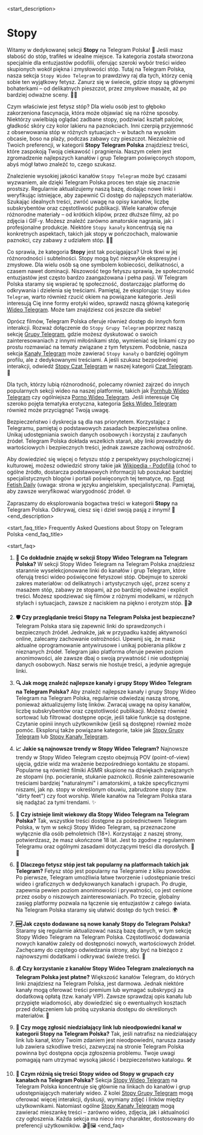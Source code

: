 <start_description>
# Stopy

Witamy w dedykowanej sekcji **Stopy** na Telegram Polska! 👣 Jeśli masz słabość do stóp, trafiłeś w idealne miejsce. Ta kategoria została stworzona specjalnie dla entuzjastów podofilii, oferując szeroki wybór treści wideo skupionych wokół piękna i zmysłowości stóp. Tutaj na Telegram Polska, nasza sekcja `Stopy Wideo Telegram` to prawdziwy raj dla tych, którzy cenią sobie ten wyjątkowy fetysz. Zanurz się w świecie, gdzie stopy są głównymi bohaterkami – od delikatnych pieszczot, przez zmysłowe masaże, aż po bardziej odważne sceny. 🦶✨

Czym właściwie jest fetysz stóp? Dla wielu osób jest to głęboko zakorzeniona fascynacja, która może objawiać się na różne sposoby. Niektórzy uwielbiają oglądać zadbane stopy, podziwiać kształt palców, gładkość skóry czy kolor lakieru na paznokciach. Inni czerpią przyjemność z obserwowania stóp w różnych sytuacjach – w butach na wysokim obcasie, boso na plaży, podczas zabawy czy pieszczot. Niezależnie od Twoich preferencji, w kategorii **Stopy Telegram Polska** znajdziesz treści, które zaspokoją Twoją ciekawość i pragnienia. Naszym celem jest zgromadzenie najlepszych kanałów i grup Telegram poświęconych stopom, abyś mógł łatwo znaleźć to, czego szukasz.

Znalezienie wysokiej jakości kanałów `Stopy Telegram` może być czasami wyzwaniem, ale dzięki Telegram Polska proces ten staje się znacznie prostszy. Regularnie aktualizujemy naszą bazę, dodając nowe linki i weryfikując istniejące, aby zapewnić Ci dostęp do najlepszych materiałów. Szukając idealnych treści, zwróć uwagę na opisy kanałów, liczbę subskrybentów oraz częstotliwość publikacji. Wiele kanałów oferuje różnorodne materiały – od krótkich klipów, przez dłuższe filmy, aż po zdjęcia i GIF-y. Możesz znaleźć zarówno amatorskie nagrania, jak i profesjonalne produkcje. Niektóre `Stopy kanały` koncentrują się na konkretnych aspektach, takich jak stopy w pończochach, malowanie paznokci, czy zabawy z udziałem stóp. 👠💦

Co sprawia, że kategoria **Stopy** jest tak pociągająca? Urok tkwi w jej różnorodności i subtelności. Stopy mogą być niezwykle ekspresyjne i zmysłowe. Dla wielu osób są one symbolem kobiecości, delikatności, a czasem nawet dominacji. Niszowość tego fetyszu sprawia, że społeczność entuzjastów jest często bardzo zaangażowana i pełna pasji. W Telegram Polska staramy się wspierać tę społeczność, dostarczając platformę do odkrywania i dzielenia się treściami. Pamiętaj, że eksplorując `Stopy Wideo Telegram`, warto również rzucić okiem na powiązane kategorie. Jeśli interesują Cię inne formy erotyki wideo, sprawdź naszą główną kategorię [Wideo Telegram](/wideo/). Może tam znajdziesz coś jeszcze dla siebie!

Oprócz filmów, Telegram Polska oferuje również dostęp do innych form interakcji. Rozważ dołączenie do `Stopy Grupy Telegram` poprzez naszą sekcję [Grupy Telegram](/grupy/), gdzie możesz dyskutować o swoich zainteresowaniach z innymi miłośnikami stóp, wymieniać się linkami czy po prostu rozmawiać na tematy związane z tym fetyszem. Podobnie, nasza sekcja [Kanały Telegram](/kanaly/) może zawierać `Stopy kanały` o bardziej ogólnym profilu, ale z dedykowanymi treściami. A jeśli szukasz bezpośredniej interakcji, odwiedź [Stopy Czat Telegram](/czat/stopy/) w naszej kategorii [Czat Telegram](/czat/). 💬

Dla tych, którzy lubią różnorodność, polecamy również zajrzeć do innych popularnych sekcji wideo na naszej platformie, takich jak [Pornhub Wideo Telegram](/wideo/pornhub/) czy ogólniejsza [Porno Wideo Telegram](/wideo/porno/). Jeśli interesuje Cię szeroko pojęta tematyka erotyczna, kategoria [Seks Wideo Telegram](/wideo/seks/) również może przyciągnąć Twoją uwagę.

Bezpieczeństwo i dyskrecja są dla nas priorytetem. Korzystając z Telegramu, pamiętaj o podstawowych zasadach bezpieczeństwa online. Unikaj udostępniania swoich danych osobowych i korzystaj z zaufanych źródeł. Telegram Polska dokłada wszelkich starań, aby linki prowadziły do wartościowych i bezpiecznych treści, jednak zawsze zachowaj ostrożność.

Aby dowiedzieć się więcej o fetyszu stóp z perspektywy psychologicznej i kulturowej, możesz odwiedzić strony takie jak [Wikipedia - Podofilia](https://pl.wikipedia.org/wiki/Podofilia) (choć to ogólne źródło, dostarcza podstawowych informacji) lub poszukać bardziej specjalistycznych blogów i portali poświęconych tej tematyce, np. [Foot Fetish Daily](https://www.footfetishdaily.com/) (uwaga: strona w języku angielskim, specjalistyczna). Pamiętaj, aby zawsze weryfikować wiarygodność źródeł. 🌐

Zapraszamy do eksplorowania bogactwa treści w kategorii **Stopy** na Telegram Polska. Odkrywaj, ciesz się i dziel swoją pasją z innymi! 🚀
<end_description>

<start_faq_title>
Frequently Asked Questions about Stopy on Telegram Polska
<end_faq_title>

<start_faq>
1. **🤔 Co dokładnie znajdę w sekcji Stopy Wideo Telegram na Telegram Polska?**
W sekcji Stopy Wideo Telegram na Telegram Polska znajdziesz starannie wyselekcjonowane linki do kanałów i grup Telegram, które oferują treści wideo poświęcone fetyszowi stóp. Obejmuje to szeroki zakres materiałów: od delikatnych i artystycznych ujęć, przez sceny z masażem stóp, zabawy ze stopami, aż po bardziej odważne i explicit treści. Możesz spodziewać się filmów z różnymi modelkami, w różnych stylach i sytuacjach, zawsze z naciskiem na piękno i erotyzm stóp. 👣🎬

2. **🛡️ Czy przeglądanie treści Stopy na Telegram Polska jest bezpieczne?**
Telegram Polska stara się zapewnić linki do sprawdzonych i bezpiecznych źródeł. Jednakże, jak w przypadku każdej aktywności online, zalecamy zachowanie ostrożności. Upewnij się, że masz aktualne oprogramowanie antywirusowe i unikaj pobierania plików z nieznanych źródeł. Telegram jako platforma oferuje pewien poziom anonimowości, ale zawsze dbaj o swoją prywatność i nie udostępniaj danych osobowych. Nasz serwis nie hostuje treści, a jedynie agreguje linki.

3. **🔍 Jak mogę znaleźć najlepsze kanały i grupy Stopy Wideo Telegram na Telegram Polska?**
Aby znaleźć najlepsze kanały i grupy Stopy Wideo Telegram na Telegram Polska, regularnie odwiedzaj naszą stronę, ponieważ aktualizujemy listę linków. Zwracaj uwagę na opisy kanałów, liczbę subskrybentów oraz częstotliwość publikacji. Możesz również sortować lub filtrować dostępne opcje, jeśli takie funkcje są dostępne. Czytanie opinii innych użytkowników (jeśli są dostępne) również może pomóc. Eksploruj także powiązane kategorie, takie jak [Stopy Grupy Telegram](/grupy/stopy/) lub [Stopy Kanały Telegram](/kanaly/stopy/).

4. **📈 Jakie są najnowsze trendy w Stopy Wideo Telegram?**
Najnowsze trendy w Stopy Wideo Telegram często obejmują POV (point-of-view) ujęcia, gdzie widz ma wrażenie bezpośredniego kontaktu ze stopami. Popularne są również filmiki ASMR skupione na dźwiękach związanych ze stopami (np. pocieranie, stukanie paznokci). Rośnie zainteresowanie treściami bardziej "naturalnymi" i amatorskimi, a także specyficznymi niszami, jak np. stopy w określonym obuwiu, zabrudzone stopy (tzw. "dirty feet") czy foot worship. Wiele kanałów na Telegram Polska stara się nadążać za tymi trendami. ✨

5. **🔞 Czy istnieje limit wiekowy dla Stopy Wideo Telegram na Telegram Polska?**
Tak, wszystkie treści dostępne za pośrednictwem Telegram Polska, w tym w sekcji Stopy Wideo Telegram, są przeznaczone wyłącznie dla osób pełnoletnich (18+). Korzystając z naszej strony, potwierdzasz, że masz ukończone 18 lat. Jest to zgodne z regulaminem Telegramu oraz ogólnymi zasadami dotyczącymi treści dla dorosłych. 🚫👶

6. **🦶 Dlaczego fetysz stóp jest tak popularny na platformach takich jak Telegram?**
Fetysz stóp jest popularny na Telegramie z kilku powodów. Po pierwsze, Telegram umożliwia łatwe tworzenie i udostępnianie treści wideo i graficznych w dedykowanych kanałach i grupach. Po drugie, zapewnia pewien poziom anonimowości i prywatności, co jest cenione przez osoby o niszowych zainteresowaniach. Po trzecie, globalny zasięg platformy pozwala na łączenie się entuzjastów z całego świata. Na Telegram Polska staramy się ułatwić dostęp do tych treści. 🌍

7. **🆕 Jak często dodawane są nowe kanały Stopy do Telegram Polska?**
Staramy się regularnie aktualizować naszą bazę danych, w tym sekcję Stopy Wideo Telegram na Telegram Polska. Częstotliwość dodawania nowych kanałów zależy od dostępności nowych, wartościowych źródeł. Zachęcamy do częstego odwiedzania strony, aby być na bieżąco z najnowszymi dodatkami i odkrywać świeże treści. 🔄

8. **💰 Czy korzystanie z kanałów Stopy Wideo Telegram znalezionych na Telegram Polska jest płatne?**
Większość kanałów Telegram, do których linki znajdziesz na Telegram Polska, jest darmowa. Jednak niektóre kanały mogą oferować treści premium lub wymagać subskrypcji za dodatkową opłatą (tzw. kanały VIP). Zawsze sprawdzaj opis kanału lub przypięte wiadomości, aby dowiedzieć się o ewentualnych kosztach przed dołączeniem lub próbą uzyskania dostępu do określonych materiałów. 💸

9. **🧐 Czy mogę zgłosić niedziałający link lub nieodpowiedni kanał w kategorii Stopy na Telegram Polska?**
Tak, jeśli natrafisz na niedziałający link lub kanał, który Twoim zdaniem jest nieodpowiedni, narusza zasady lub zawiera szkodliwe treści, zazwyczaj na stronie Telegram Polska powinna być dostępna opcja zgłoszenia problemu. Twoje uwagi pomagają nam utrzymać wysoką jakość i bezpieczeństwo katalogu. 🛠️

10. **🤔 Czym różnią się treści Stopy wideo od Stopy w grupach czy kanałach na Telegram Polska?**
Sekcja [Stopy Wideo Telegram](/wideo/stopy/) na Telegram Polska koncentruje się głównie na linkach do kanałów i grup udostępniających materiały wideo. Z kolei [Stopy Grupy Telegram](/grupy/stopy/) mogą oferować więcej interakcji, dyskusji, wymiany zdjęć i linków między użytkownikami. Natomiast ogólne [Stopy Kanały Telegram](/kanaly/stopy/) mogą zawierać mieszankę treści – zarówno wideo, zdjęcia, jak i aktualności czy ogłoszenia. Każda sekcja ma nieco inny charakter, dostosowany do preferencji użytkowników. 🎬💬🖼️
<end_faq>